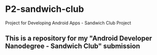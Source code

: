 # P2-sandwich-club
Project for Developing Android Apps - Sandwich Club Project

## This is a repository for my "Android Developer Nanodegree - Sandwich Club" submission

